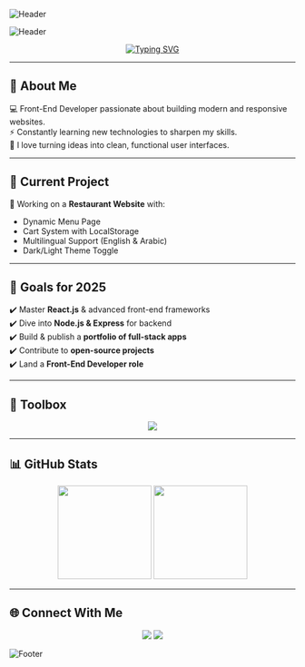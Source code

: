![Header](https://capsule-render.vercel.app/api?type=waving&color=0:0E7FC0,100:ce09ec&height=200&section=header&text=Abdelrahman%20Khaled&fontSize=40&fontColor=fff&animation=fadeIn&fontAlignY=35)

![Header](https://capsule-render.vercel.app/api?type=waving&color=0:0E7FC0,100:ce09ec&height=200&section=header&text=Abdelrahman%20Khaled&fontSize=40&fontColor=fff&animation=fadeIn&fontAlignY=35)

<p align="center">
  <a href="https://git.io/typing-svg">
    <img src="https://readme-typing-svg.herokuapp.com?font=Fira+Code&size=26&pause=1000&color=ce09ec&center=true&vCenter=true&width=600&lines=Hi%2C+I'm+Abdelrahman+Khaled;Front-End+Developer;JavaScript+Enthusiast;Passionate+About+Web+Design" alt="Typing SVG" />
  </a>
</p>


---

## 👋 About Me
💻 Front-End Developer passionate about building modern and responsive websites.  
⚡ Constantly learning new technologies to sharpen my skills.  
🎨 I love turning ideas into clean, functional user interfaces.  

---

## 🚀 Current Project
📌 Working on a **Restaurant Website** with:  
- Dynamic Menu Page  
- Cart System with LocalStorage  
- Multilingual Support (English & Arabic)  
- Dark/Light Theme Toggle  

---

## 🎯 Goals for 2025
✔️ Master **React.js** & advanced front-end frameworks  
✔️ Dive into **Node.js & Express** for backend  
✔️ Build & publish a **portfolio of full-stack apps**  
✔️ Contribute to **open-source projects**  
✔️ Land a **Front-End Developer role**  

---

## 🧰 Toolbox
<p align="center">
  <img src="https://skillicons.dev/icons?i=html,css,javascript,react,vscode,github,figma" />
</p>

---

## 📊 GitHub Stats
<p align="center">
  <img src="https://github-readme-stats.vercel.app/api?username=II3boody&show_icons=true&theme=radical&hide_border=true" height="165"/>
  <img src="https://github-readme-streak-stats.herokuapp.com/?user=II3boody&theme=radical&hide_border=true" height="165"/>
</p>

---

## 🌐 Connect With Me
<p align="center">
  <a href="https://github.com/II3boody"><img src="https://img.shields.io/badge/GitHub-181717?style=for-the-badge&logo=github&logoColor=white"/></a>
  <a href="https://www.linkedin.com/in/akm-7pvp/"><img src="https://img.shields.io/badge/LinkedIn-0A66C2?style=for-the-badge&logo=linkedin&logoColor=white"/></a>
</p>

![Footer](https://capsule-render.vercel.app/api?type=waving&color=0:ce09ec,100:0E7FC0&height=120&section=footer)
